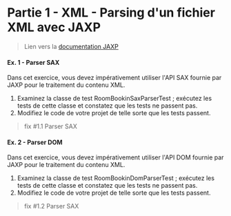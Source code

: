 # Partie 1 - XML - Parsing d'un fichier XML avec JAXP

> Lien vers la [documentation JAXP](https://docs.oracle.com/javase/tutorial/jaxp/intro/index.html)

#### Ex. 1 - Parser SAX

Dans cet exercice, vous devez impérativement utiliser l'API SAX fournie par JAXP pour le traitement du contenu XML.

1. Examinez la classe de test RoomBookinSaxParserTest ; exécutez les tests de cette classe et constatez que les tests ne passent pas.
2. Modifiez le code de votre projet de telle sorte que les tests passent. 

> fix #1.1 Parser SAX

#### Ex. 2 - Parser DOM

Dans cet exercice, vous devez impérativement utiliser l'API DOM fournie par JAXP pour le traitement du contenu XML.

1. Examinez la classe de test RoomBookinDomParserTest ; exécutez les tests de cette classe et constatez que les tests ne passent pas.
2. Modifiez le code de votre projet de telle sorte que les tests passent. 

> fix #1.2 Parser SAX
